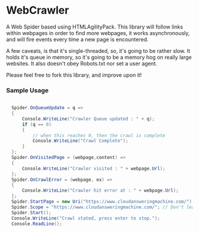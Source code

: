 # WebCrawler
A Web Spider based using HTMLAgilityPack. This library will follow links within webpages in order to find more webpages, it works asynchronously, and will fire events every time a new page is encountered. 

A few caveats, is that it's single-threaded, so, it's going to be rather slow. It holds it's queue in memory, so it's going to be a memory hog on really large websites. It also doesn't obey Robots.txt nor set a user agent.

Please feel free to fork this library, and improve upon it!

### Sample Usage
```csharp

  Spider.OnQueueUpdate = q =>
  {   
      Console.WriteLine("Crawler Queue updated : " + q);
      if (q == 0)
      {
          // when this reaches 0, then the crawl is complete
          Console.WriteLine("Crawl Complete");
      }
  };
  Spider.OnVisitedPage = (webpage,content) =>
  {
      Console.WriteLine("Crawler visited : " + webpage.Url);
  };
  Spider.OnCrawlError = (webpage, ex) =>
  {
      Console.WriteLine("Crawler hit error at : " + webpage.Url);
  };
  Spider.StartPage = new Uri("https://www.cloudansweringmachine.com/");
  Spider.Scope = "https://www.cloudansweringmachine.com/"; // Don't leave this domain.
  Spider.Start();
  Console.WriteLine("Crawl stated, press enter to stop.");
  Console.ReadLine();

```
